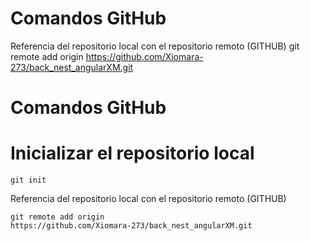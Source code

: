 # Comandos GitHub
Referencia del repositorio local con el repositorio remoto (GITHUB)
git remote add origin https://github.com/Xiomara-273/back_nest_angularXM.git

# Comandos GitHub

# Inicializar el repositorio local
```
git init
```
Referencia del repositorio local con el repositorio remoto (GITHUB)
````
git remote add origin
https://github.com/Xiomara-273/back_nest_angularXM.git